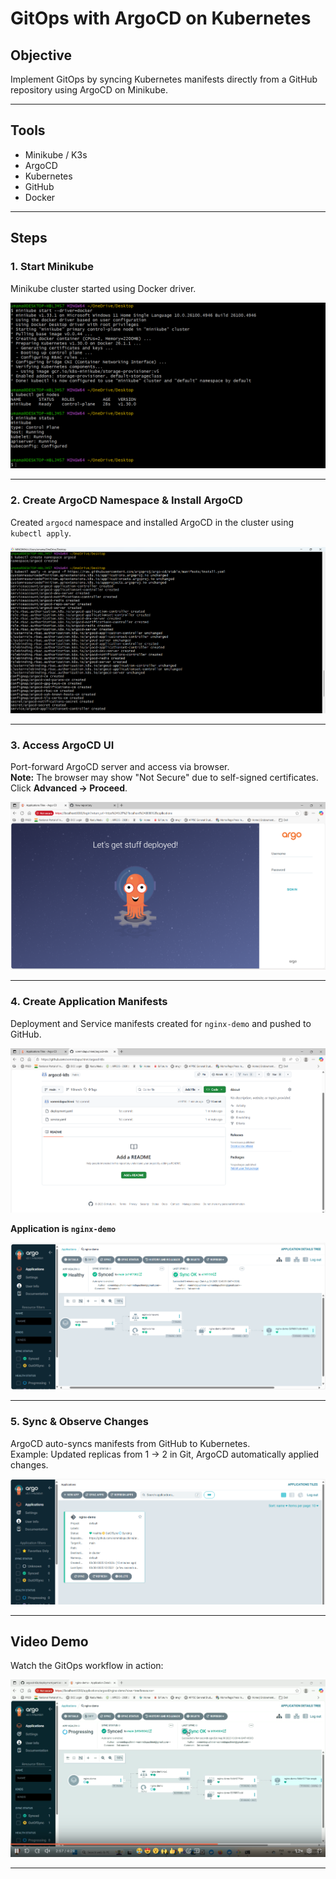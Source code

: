# GitOps with ArgoCD on Kubernetes

## Objective
Implement GitOps by syncing Kubernetes manifests directly from a GitHub repository using ArgoCD on Minikube.

---

## Tools
- Minikube / K3s  
- ArgoCD  
- Kubernetes  
- GitHub  
- Docker  

---

## Steps

### 1. Start Minikube
Minikube cluster started using Docker driver.

![Minikube Started](screenshots/minikube-start.png)

---

### 2. Create ArgoCD Namespace & Install ArgoCD
Created `argocd` namespace and installed ArgoCD in the cluster using `kubectl apply`.

![ArgoCD Installed](screenshots/argocd-install.png)

---

### 3. Access ArgoCD UI
Port-forward ArgoCD server and access via browser.  
**Note:** The browser may show "Not Secure" due to self-signed certificates. Click **Advanced → Proceed**.

![ArgoCD Login](screenshots/argocd-login.png)

---

### 4. Create Application Manifests
Deployment and Service manifests created for `nginx-demo` and pushed to GitHub.

![GitHub Repo](screenshots/github-repo.png)

**Application is `nginx-demo`**

![ArgoCD Application](screenshots/argocd-app.png)

---

### 5. Sync & Observe Changes
ArgoCD auto-syncs manifests from GitHub to Kubernetes.  
Example: Updated replicas from 1 → 2 in Git, ArgoCD automatically applied changes.

![ArgoCD Sync](screenshots/argocd-sync.png)

---

## Video Demo
Watch the GitOps workflow in action:

[![GitOps Demo Video](screenshots/video-thumbnail.png)](https://www.loom.com/share/f2a737a2a30d4e5c9c54bb504842f11b?sid=1a6e2d5b-b2c9-408f-b11b-902d838592a5)

---
